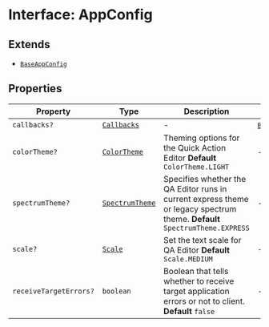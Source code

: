 # Interface: AppConfig

## Extends

- [`BaseAppConfig`](../../../DesignConfig.types/interfaces/BaseAppConfig.md)

## Properties

| Property | Type | Description | Inherited from |
| ------ | ------ | ------ | ------ |
| `callbacks?` | [`Callbacks`](../../../Callbacks.types/interfaces/Callbacks.md) | - | [`BaseAppConfig`](../../../DesignConfig.types/interfaces/BaseAppConfig.md).`callbacks` |
| `colorTheme?` | [`ColorTheme`](../../../AppConfig.types/enumerations/ColorTheme.md) | Theming options for the Quick Action Editor **Default** `ColorTheme.LIGHT` | - |
| `spectrumTheme?` | [`SpectrumTheme`](../../../AppConfig.types/enumerations/SpectrumTheme.md) | Specifies whether the QA Editor runs in current express theme or legacy spectrum theme. **Default** `SpectrumTheme.EXPRESS` | - |
| `scale?` | [`Scale`](../../../AppConfig.types/enumerations/Scale.md) | Set the text scale for QA Editor **Default** `Scale.MEDIUM` | - |
| `receiveTargetErrors?` | `boolean` | Boolean that tells whether to receive target application errors or not to client. **Default** `false` | - |
